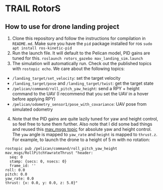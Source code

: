 # TRAIL RotorS

## How to use for drone landing project
1. Clone this repository and follow the instructions for compilation in `README.md`. Make sure you have the `pid` package installed for ros
`sudo apt install ros-kinetic-pid`
2. Run the launch file. It will default to the Pelican model, PID gains are tuned for this.
`roslaunch rotors_gazebo mav_landing_sim.launch`
3. The simulation will automatically run. Check out the published topics with `rostopic echo`. We care about the following topics:
- `/landing_target/set_velocity`: set the target velocity
- `/landing_target/pose` and `/landing_target/twist`: get the target state
- `/pelican/command/roll_pitch_yaw_height`: send a RPY + height command to the UAV (I recommend that you set the UAV in a hover before applying RPY)
- `/pelican/odometry_sensor1/pose_with_covariance`: UAV pose from simulated odometry
4. Note that the PID gains are quite lazily tuned for yaw and height control, so feel free to tune them further. Also note that I did some bad things and reused this [mav_msgs topic](http://docs.ros.org/api/mav_msgs/html/msg/RollPitchYawrateThrust.html) for absolute yaw and height control. The `yaw` angle is mapped to `yaw_rate` and `height` is mapped to `thrust.z`. For example, to launch the drone to a height of 5 m with no rotation:
```
rostopic pub /pelican/command/roll_pitch_yaw_height mav_msgs/RollPitchYawrateThrust "header:
  seq: 0
  stamp: {secs: 0, nsecs: 0}
  frame_id: ''
roll: 0.0
pitch: 0.0
yaw_rate: 0.0
thrust: {x: 0.0, y: 0.0, z: 5.0}" 
```
